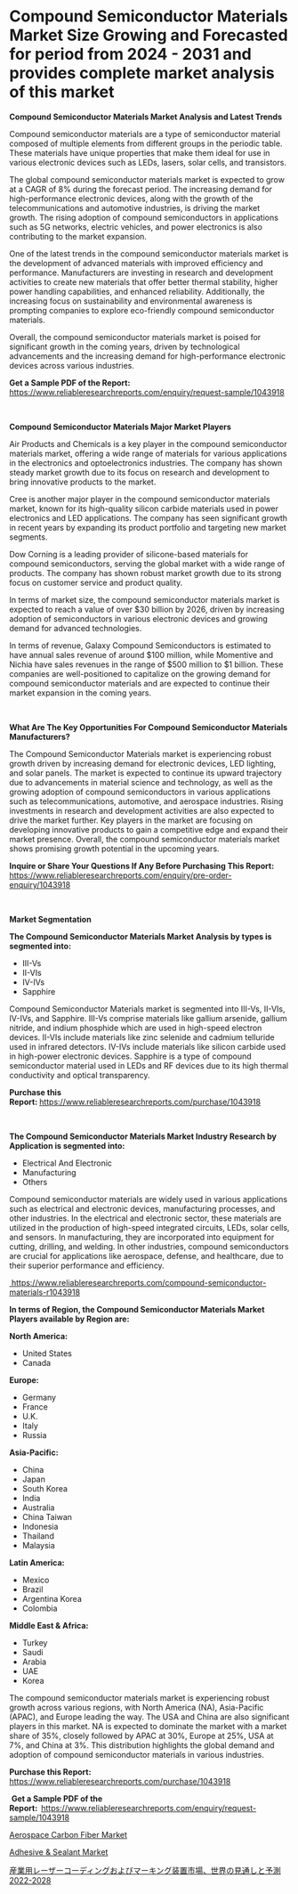 <p><h1>Compound Semiconductor Materials Market Size Growing and Forecasted for period from 2024 - 2031 and provides complete market analysis of this market</h1></p><p><strong>Compound Semiconductor Materials Market Analysis and Latest Trends</strong></p>
<p><p>Compound semiconductor materials are a type of semiconductor material composed of multiple elements from different groups in the periodic table. These materials have unique properties that make them ideal for use in various electronic devices such as LEDs, lasers, solar cells, and transistors.</p><p>The global compound semiconductor materials market is expected to grow at a CAGR of 8% during the forecast period. The increasing demand for high-performance electronic devices, along with the growth of the telecommunications and automotive industries, is driving the market growth. The rising adoption of compound semiconductors in applications such as 5G networks, electric vehicles, and power electronics is also contributing to the market expansion.</p><p>One of the latest trends in the compound semiconductor materials market is the development of advanced materials with improved efficiency and performance. Manufacturers are investing in research and development activities to create new materials that offer better thermal stability, higher power handling capabilities, and enhanced reliability. Additionally, the increasing focus on sustainability and environmental awareness is prompting companies to explore eco-friendly compound semiconductor materials.</p><p>Overall, the compound semiconductor materials market is poised for significant growth in the coming years, driven by technological advancements and the increasing demand for high-performance electronic devices across various industries.</p></p>
<p><strong>Get a Sample PDF of the Report:&nbsp;</strong> <a href="https://www.reliableresearchreports.com/enquiry/request-sample/1043918">https://www.reliableresearchreports.com/enquiry/request-sample/1043918</a></p>
<p>&nbsp;</p>
<p><strong>Compound Semiconductor Materials Major Market Players</strong></p>
<p><p>Air Products and Chemicals is a key player in the compound semiconductor materials market, offering a wide range of materials for various applications in the electronics and optoelectronics industries. The company has shown steady market growth due to its focus on research and development to bring innovative products to the market.</p><p>Cree is another major player in the compound semiconductor materials market, known for its high-quality silicon carbide materials used in power electronics and LED applications. The company has seen significant growth in recent years by expanding its product portfolio and targeting new market segments.</p><p>Dow Corning is a leading provider of silicone-based materials for compound semiconductors, serving the global market with a wide range of products. The company has shown robust market growth due to its strong focus on customer service and product quality.</p><p>In terms of market size, the compound semiconductor materials market is expected to reach a value of over $30 billion by 2026, driven by increasing adoption of semiconductors in various electronic devices and growing demand for advanced technologies.</p><p>In terms of revenue, Galaxy Compound Semiconductors is estimated to have annual sales revenue of around $100 million, while Momentive and Nichia have sales revenues in the range of $500 million to $1 billion. These companies are well-positioned to capitalize on the growing demand for compound semiconductor materials and are expected to continue their market expansion in the coming years.</p></p>
<p>&nbsp;</p>
<p><strong>What Are The Key Opportunities For Compound Semiconductor Materials Manufacturers?</strong></p>
<p><p>The Compound Semiconductor Materials market is experiencing robust growth driven by increasing demand for electronic devices, LED lighting, and solar panels. The market is expected to continue its upward trajectory due to advancements in material science and technology, as well as the growing adoption of compound semiconductors in various applications such as telecommunications, automotive, and aerospace industries. Rising investments in research and development activities are also expected to drive the market further. Key players in the market are focusing on developing innovative products to gain a competitive edge and expand their market presence. Overall, the compound semiconductor materials market shows promising growth potential in the upcoming years.</p></p>
<p><strong>Inquire or Share Your Questions If Any Before Purchasing This Report:</strong> <a href="https://www.reliableresearchreports.com/enquiry/pre-order-enquiry/1043918">https://www.reliableresearchreports.com/enquiry/pre-order-enquiry/1043918</a></p>
<p>&nbsp;</p>
<p><strong>Market Segmentation</strong></p>
<p><strong>The Compound Semiconductor Materials Market Analysis by types is segmented into:</strong></p>
<p><ul><li>III-Vs</li><li>II-VIs</li><li>IV-IVs</li><li>Sapphire</li></ul></p>
<p><p>Compound Semiconductor Materials market is segmented into III-Vs, II-VIs, IV-IVs, and Sapphire. III-Vs comprise materials like gallium arsenide, gallium nitride, and indium phosphide which are used in high-speed electron devices. II-VIs include materials like zinc selenide and cadmium telluride used in infrared detectors. IV-IVs include materials like silicon carbide used in high-power electronic devices. Sapphire is a type of compound semiconductor material used in LEDs and RF devices due to its high thermal conductivity and optical transparency.</p></p>
<p><strong>Purchase this Report:&nbsp;</strong><a href="https://www.reliableresearchreports.com/purchase/1043918">https://www.reliableresearchreports.com/purchase/1043918</a></p>
<p>&nbsp;</p>
<p><strong>The Compound Semiconductor Materials Market Industry Research by Application is segmented into:</strong></p>
<p><ul><li>Electrical And Electronic</li><li>Manufacturing</li><li>Others</li></ul></p>
<p><p>Compound semiconductor materials are widely used in various applications such as electrical and electronic devices, manufacturing processes, and other industries. In the electrical and electronic sector, these materials are utilized in the production of high-speed integrated circuits, LEDs, solar cells, and sensors. In manufacturing, they are incorporated into equipment for cutting, drilling, and welding. In other industries, compound semiconductors are crucial for applications like aerospace, defense, and healthcare, due to their superior performance and efficiency.</p></p>
<p><a href="https://www.reliableresearchreports.com/compound-semiconductor-materials-r1043918">&nbsp;https://www.reliableresearchreports.com/compound-semiconductor-materials-r1043918</a></p>
<p><strong>In terms of Region, the Compound Semiconductor Materials Market Players available by Region are:</strong></p>
<p>
    <p> <strong> North America: </strong>
        <ul>
            <li>United States</li>
            <li>Canada</li>
        </ul>
        </p> 
    <p> <strong> Europe: </strong>
        <ul>
            <li>Germany</li>
            <li>France</li>
            <li>U.K.</li>
            <li>Italy</li>
            <li>Russia</li>
        </ul>
        </p> 
    <p> <strong> Asia-Pacific: </strong>
        <ul>
            <li>China</li>
            <li>Japan</li>
            <li>South Korea</li>
            <li>India</li>
            <li>Australia</li>
            <li>China Taiwan</li>
            <li>Indonesia</li>
            <li>Thailand</li>
            <li>Malaysia</li>
        </ul>
        </p> 
    <p> <strong> Latin America: </strong>
        <ul>
            <li>Mexico</li>
            <li>Brazil</li>
            <li>Argentina Korea</li>
            <li>Colombia</li>
        </ul>
        </p> 
    <p> <strong> Middle East & Africa: </strong>
        <ul>
            <li>Turkey</li>
            <li>Saudi</li>
            <li>Arabia</li>
            <li>UAE</li>
            <li>Korea</li>
        </ul>
    </p>
    </p>
<p><p>The compound semiconductor materials market is experiencing robust growth across various regions, with North America (NA), Asia-Pacific (APAC), and Europe leading the way. The USA and China are also significant players in this market. NA is expected to dominate the market with a market share of 35%, closely followed by APAC at 30%, Europe at 25%, USA at 7%, and China at 3%. This distribution highlights the global demand and adoption of compound semiconductor materials in various industries.</p></p>
<p><strong>Purchase this Report: </strong><a href="https://www.reliableresearchreports.com/purchase/1043918">https://www.reliableresearchreports.com/purchase/1043918</a></p>
<p>&nbsp;<strong>Get a Sample PDF of the Report:&nbsp;&nbsp;</strong><a href="https://www.reliableresearchreports.com/enquiry/request-sample/1043918">https://www.reliableresearchreports.com/enquiry/request-sample/1043918</a></p>
<p><strong></strong></p>
<p><p><a href="https://github.com/khlifeservices/Market-Research-Report-List-1/blob/main/aerospace-carbon-fiber-market.md">Aerospace Carbon Fiber Market</a></p><p><a href="https://github.com/ockatxef85/Market-Research-Report-List-1/blob/main/adhesive-sealant-market.md">Adhesive & Sealant Market</a></p><p><a href="https://github.com/TerrellConn/Market-Research-Report-List-1/blob/main/5704258130627.md">産業用レーザーコーディングおよびマーキング装置市場、世界の見通しと予測2022-2028</a></p></p>
